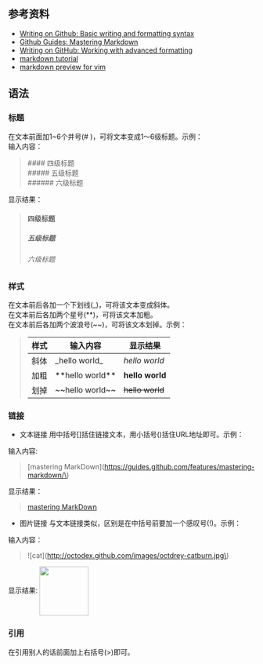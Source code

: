 ## 参考资料

* [Writing on Github: Basic writing and formatting syntax](https://help.github.com/articles/basic-writing-and-formatting-syntax/)
* [Github Guides: Mastering Markdown](https://guides.github.com/features/mastering-markdown/)
* [Writing on GitHub: Working with advanced formatting](https://help.github.com/articles/working-with-advanced-formatting/)
* [markdown tutorial](http://www.markdowntutorial.com/)
* [markdown preview for vim](https://github.com/iamcco/markdown-preview.vim)

## 语法

### 标题  
在文本前面加1~6个井号(# )，可将文本变成1～6级标题。示例：  
输入内容：
>\#\#\#\# 四级标题  
>\#\#\#\#\# 五级标题  
>\#\#\#\#\#\# 六级标题

显示结果：
>#### 四级标题 
>##### 五级标题 
>###### 六级标题 

### 样式
在文本前后各加一个下划线(\_)，可将该文本变成斜体。  
在文本前后各加两个星号(\*\*)，可将该文本加粗。  
在文本前后各加两个波浪号(\~\~)，可将该文本划掉。示例：

>样式 | 输入内容 | 显示结果
>---- | -------- | --------
>斜体 | \_hello world\_ | _hello world_
>加粗 | \*\*hello world\*\* | **hello world**
>划掉 | \~\~hello world\~\~ | ~~hello world~~

### 链接
* 文本链接
用中括号[]括住链接文本，用小括号()括住URL地址即可。示例：

输入内容:
>\[mastering MarkDown\]\(https://guides.github.com/features/mastering-markdown/\) 

显示结果：
>[mastering MarkDown](https://guides.github.com/features/mastering-markdown/)

* 图片链接
与文本链接类似，区别是在中括号前要加一个感叹号(!)。示例：

输入内容： 
>\!\[cat\]\(http://octodex.github.com/images/octdrey-catburn.jpg\) 

显示结果:
<img src="http://octodex.github.com/images/octdrey-catburn.jpg" width=100 height=100 align=center />

### 引用
在引用别人的话前面加上右括号(>)即可。
